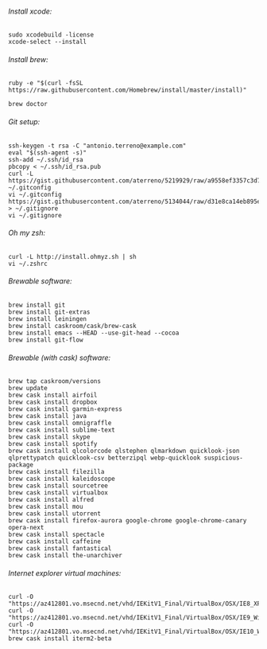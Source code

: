 ###### Install xcode:

	sudo xcodebuild -license	
	xcode-select --install    

###### Install brew:

	ruby -e "$(curl -fsSL https://raw.githubusercontent.com/Homebrew/install/master/install)"
	
	brew doctor
	
###### Git setup:

	ssh-keygen -t rsa -C "antonio.terreno@example.com"
	eval "$(ssh-agent -s)"
	ssh-add ~/.ssh/id_rsa
	pbcopy < ~/.ssh/id_rsa.pub	
	curl -L https://gist.githubusercontent.com/aterreno/5219929/raw/a9558ef3357c3d7ea730b67fe411fe9313d307d3/.gitconfig ~/.gitconfig
	vi ~/.gitconfig
	https://gist.githubusercontent.com/aterreno/5134044/raw/d31e8ca14eb895e77a85652da3869dc29af38f8a/.gitignore > ~/.gitignore 
	vi ~/.gitignore
	
###### Oh my zsh:

	curl -L http://install.ohmyz.sh | sh
	vi ~/.zshrc

###### Brewable software: 

	brew install git
	brew install git-extras
	brew install leiningen
	brew install caskroom/cask/brew-cask
	brew install emacs --HEAD --use-git-head --cocoa
	brew install git-flow

###### Brewable (with cask) software: 	
	
	brew tap caskroom/versions
	brew update
	brew cask install airfoil	
	brew cask install dropbox
	brew cask install garmin-express
	brew cask install java
	brew cask install omnigraffle
	brew cask install sublime-text
	brew cask install skype
	brew cask install spotify
	brew cask install qlcolorcode qlstephen qlmarkdown quicklook-json qlprettypatch quicklook-csv betterzipql webp-quicklook suspicious-package
	brew cask install filezilla
	brew cask install kaleidoscope
	brew cask install sourcetree
	brew cask install virtualbox
	brew cask install alfred
	brew cask install mou
	brew cask install utorrent
	brew cask install firefox-aurora google-chrome google-chrome-canary opera-next
	brew cask install spectacle
	brew cask install caffeine
	brew cask install fantastical
	brew cask install the-unarchiver

###### Internet explorer virtual machines:

	curl -O "https://az412801.vo.msecnd.net/vhd/IEKitV1_Final/VirtualBox/OSX/IE8_XP/IE8.XP.For.MacVirtualBox.ova"
	curl -O "https://az412801.vo.msecnd.net/vhd/IEKitV1_Final/VirtualBox/OSX/IE9_Win7/IE9.Win7.For.MacVirtualBox.part{1.sfx,2.rar,3.rar,4.rar,5.rar}"
	curl -O "https://az412801.vo.msecnd.net/vhd/IEKitV1_Final/VirtualBox/OSX/IE10_Win8/IE10.Win8.For.MacVirtualBox.part{1.sfx,2.rar,3.rar}"
	brew cask install iterm2-beta